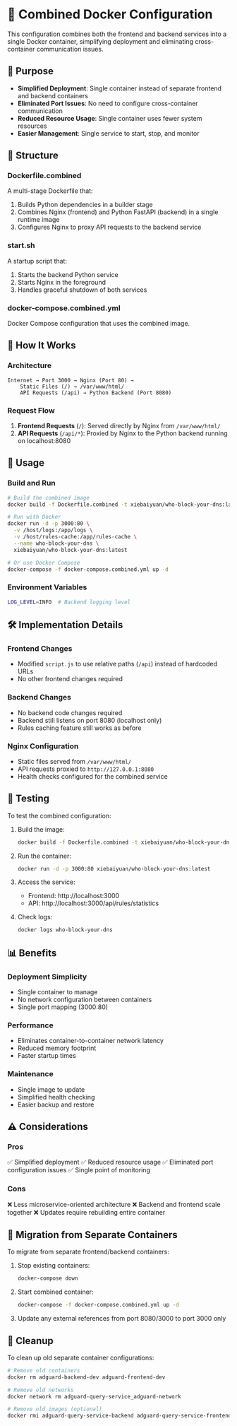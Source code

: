 # 🔄 Combined Docker Configuration

This configuration combines both the frontend and backend services into a single Docker container, simplifying deployment and eliminating cross-container communication issues.

## 🎯 Purpose

- **Simplified Deployment**: Single container instead of separate frontend and backend containers
- **Eliminated Port Issues**: No need to configure cross-container communication
- **Reduced Resource Usage**: Single container uses fewer system resources
- **Easier Management**: Single service to start, stop, and monitor

## 📁 Structure

### Dockerfile.combined
A multi-stage Dockerfile that:
1. Builds Python dependencies in a builder stage
2. Combines Nginx (frontend) and Python FastAPI (backend) in a single runtime image
3. Configures Nginx to proxy API requests to the backend service

### start.sh
A startup script that:
1. Starts the backend Python service
2. Starts Nginx in the foreground
3. Handles graceful shutdown of both services

### docker-compose.combined.yml
Docker Compose configuration that uses the combined image.

## 🚀 How It Works

### Architecture
```
Internet → Port 3000 → Nginx (Port 80) → 
    Static Files (/) → /var/www/html/
    API Requests (/api) → Python Backend (Port 8080)
```

### Request Flow
1. **Frontend Requests** (`/`): Served directly by Nginx from `/var/www/html/`
2. **API Requests** (`/api/*`): Proxied by Nginx to the Python backend running on localhost:8080

## 🐳 Usage

### Build and Run
```bash
# Build the combined image
docker build -f Dockerfile.combined -t xiebaiyuan/who-block-your-dns:latest .

# Run with Docker
docker run -d -p 3000:80 \
  -v /host/logs:/app/logs \
  -v /host/rules-cache:/app/rules-cache \
  --name who-block-your-dns \
  xiebaiyuan/who-block-your-dns:latest

# Or use Docker Compose
docker-compose -f docker-compose.combined.yml up -d
```

### Environment Variables
```bash
LOG_LEVEL=INFO  # Backend logging level
```

## 🛠️ Implementation Details

### Frontend Changes
- Modified `script.js` to use relative paths (`/api`) instead of hardcoded URLs
- No other frontend changes required

### Backend Changes
- No backend code changes required
- Backend still listens on port 8080 (localhost only)
- Rules caching feature still works as before

### Nginx Configuration
- Static files served from `/var/www/html/`
- API requests proxied to `http://127.0.0.1:8080`
- Health checks configured for the combined service

## 🧪 Testing

To test the combined configuration:

1. Build the image:
   ```bash
   docker build -f Dockerfile.combined -t xiebaiyuan/who-block-your-dns:latest .
   ```

2. Run the container:
   ```bash
   docker run -d -p 3000:80 xiebaiyuan/who-block-your-dns:latest
   ```

3. Access the service:
   - Frontend: http://localhost:3000
   - API: http://localhost:3000/api/rules/statistics

4. Check logs:
   ```bash
   docker logs who-block-your-dns
   ```

## 📊 Benefits

### Deployment Simplicity
- Single container to manage
- No network configuration between containers
- Single port mapping (3000:80)

### Performance
- Eliminates container-to-container network latency
- Reduced memory footprint
- Faster startup times

### Maintenance
- Single image to update
- Simplified health checking
- Easier backup and restore

## ⚠️ Considerations

### Pros
✅ Simplified deployment
✅ Reduced resource usage
✅ Eliminated port configuration issues
✅ Single point of monitoring

### Cons
❌ Less microservice-oriented architecture
❌ Backend and frontend scale together
❌ Updates require rebuilding entire container

## 🔄 Migration from Separate Containers

To migrate from separate frontend/backend containers:

1. Stop existing containers:
   ```bash
   docker-compose down
   ```

2. Start combined container:
   ```bash
   docker-compose -f docker-compose.combined.yml up -d
   ```

3. Update any external references from port 8080/3000 to port 3000 only

## 🧹 Cleanup

To clean up old separate container configurations:
```bash
# Remove old containers
docker rm adguard-backend-dev adguard-frontend-dev

# Remove old networks
docker network rm adguard-query-service_adguard-network

# Remove old images (optional)
docker rmi adguard-query-service-backend adguard-query-service-frontend
```